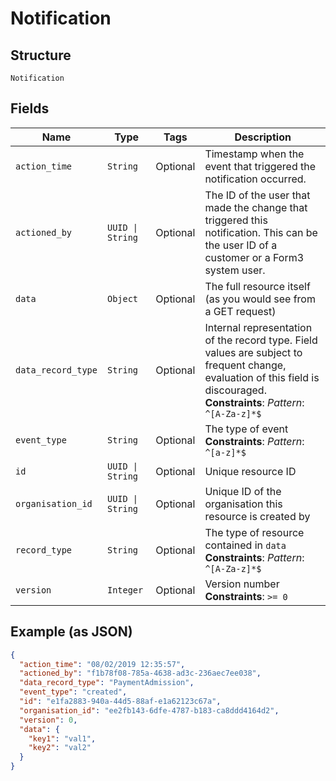 
# Notification

## Structure

`Notification`

## Fields

| Name | Type | Tags | Description |
|  --- | --- | --- | --- |
| `action_time` | `String` | Optional | Timestamp when the event that triggered the notification occurred. |
| `actioned_by` | `UUID \| String` | Optional | The ID of the user that made the change that triggered this notification. This can be the user ID of a customer or a Form3 system user. |
| `data` | `Object` | Optional | The full resource itself (as you would see from a GET request) |
| `data_record_type` | `String` | Optional | Internal representation of the record type. Field values are subject to frequent change, evaluation of this field is discouraged.<br>**Constraints**: *Pattern*: `^[A-Za-z]*$` |
| `event_type` | `String` | Optional | The type of event<br>**Constraints**: *Pattern*: `^[a-z]*$` |
| `id` | `UUID \| String` | Optional | Unique resource ID |
| `organisation_id` | `UUID \| String` | Optional | Unique ID of the organisation this resource is created by |
| `record_type` | `String` | Optional | The type of resource contained in `data`<br>**Constraints**: *Pattern*: `^[A-Za-z]*$` |
| `version` | `Integer` | Optional | Version number<br>**Constraints**: `>= 0` |

## Example (as JSON)

```json
{
  "action_time": "08/02/2019 12:35:57",
  "actioned_by": "f1b78f08-785a-4638-ad3c-236aec7ee038",
  "data_record_type": "PaymentAdmission",
  "event_type": "created",
  "id": "e1fa2883-940a-44d5-88af-e1a62123c67a",
  "organisation_id": "ee2fb143-6dfe-4787-b183-ca8ddd4164d2",
  "version": 0,
  "data": {
    "key1": "val1",
    "key2": "val2"
  }
}
```

